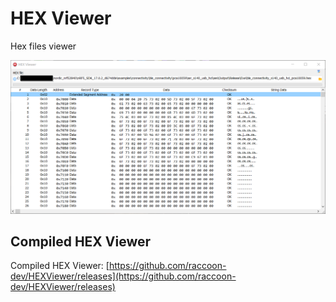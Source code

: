 # HEX Viewer
Hex files viewer

![HEX Viewer screenshot](/img/hex_viewer.png?raw=true "HEX Viewer screenshot")

## Compiled HEX Viewer
Compiled HEX Viewer:
[https://github.com/raccoon-dev/HEXViewer/releases](https://github.com/raccoon-dev/HEXViewer/releases)
